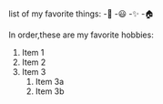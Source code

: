 list of my favorite things:
-🌲
 -😃
 -✨
 -🏠

In order,these are my favorite hobbies:
1. Item 1
2. Item 2
3. Item 3
   1. Item 3a
   2. Item 3b
